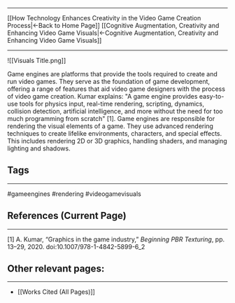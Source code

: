 ___
[[How Technology Enhances Creativity in the Video Game Creation Process|←Back to Home Page]]
[[Cognitive Augmentation, Creativity and Enhancing Video Game Visuals|←Cognitive Augmentation, Creativity and Enhancing Video Game Visuals]]
____
![[Visuals Title.png]]

Game engines are platforms that provide the tools required to create and run video games. They serve as the foundation of game development, offering a range of features that aid video game designers with the process of video game creation. Kumar explains: "A game engine provides easy-to-use tools for physics input, real-time rendering, scripting, dynamics, collision detection, artificial intelligence, and more without the need for too much programming from scratch" [1]. Game engines are responsible for rendering the visual elements of a game. They use advanced rendering techniques to create lifelike environments, characters, and special effects. This includes rendering 2D or 3D graphics, handling shaders, and managing lighting and shadows. 



## Tags
_____
#gameengines #rendering #videogamevisuals 
## References (Current Page)
____
[1] A. Kumar, “Graphics in the game industry,” _Beginning PBR Texturing_, pp. 13–29, 2020. doi:10.1007/978-1-4842-5899-6_2 
## Other relevant pages:
_____
- [[Works Cited (All Pages)]] 